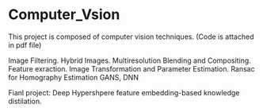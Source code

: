 # Computer_Vsion

This project is composed of computer vision techniques.
(Code is attached in pdf file)

Image Filtering.
Hybrid Images.
Multiresolution Blending and Compositing.
Feature exraction.
Image Transformation and Parameter Estimation.
Ransac for Homography Estimation
GANS, DNN

Fianl project: Deep Hypershpere feature embedding-based knowledge distilation.
